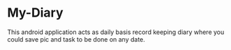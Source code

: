 # My-Diary
This android application acts as daily basis record keeping diary where you could save pic and task to be done on any date.
